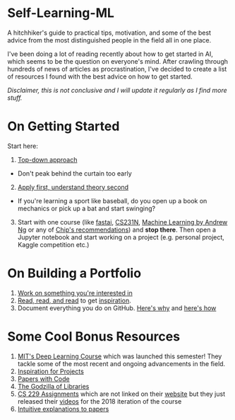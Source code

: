 # Self-Learning-ML
A hitchhiker's guide to practical tips, motivation, and some of the best advice from the most distinguished people in the field all in one place.

I've been doing a lot of reading recently about how to get started in AI, which seems to be the question on everyone's mind. After crawling through hundreds of news of articles as procrastination, I've decided to create a list of resources I found with the best advice on how to get started. 

*Disclaimer, this is not conclusive and I will update it regularly as I find more stuff.*

# On Getting Started
Start here:
1. [Top-down approach](https://hackernoon.com/how-not-to-do-fast-ai-or-any-ml-mooc-3d34a7e0ab8c)
- Don't peak behind the curtain too early
2. [Apply first, understand theory second](https://twitter.com/EmilWallner/status/1184723559899418625)
- If you're learning a sport like baseball, do you open up a book on mechanics or pick up a bat and start swinging?
3. Start with one course (like [fastai](https://course.fast.ai/), [CS231N](http://cs231n.stanford.edu/), [Machine Learning by Andrew Ng](https://www.coursera.org/courses?query=machine%20learning%20andrew%20ng) or any of [Chip's recommendations](https://huyenchip.com/2019/08/05/free-online-machine-learning-curriculum.html)) and **stop there**. Then open a Jupyter notebook and start working on a project (e.g. personal project, Kaggle competition etc.)

# On Building a Portfolio
1. [Work on something you're interested in](https://towardsdatascience.com/the-cold-start-problem-how-to-build-your-machine-learning-portfolio-6718b4ae83e9)
2. [Read, read, and read](https://github.com/rushter/data-science-blogs) to get [inspiration](https://austinkleon.com/steal/).
3. Document everything you do on GitHub. [Here's why](https://huyenchip.com/2018/10/08/career-advice-recent-cs-graduates.html) and [here's how](https://www.reddit.com/r/learnprogramming/comments/7r3gd4/how_to_efficiently_build_a_portfolio_on_github/)


# Some Cool Bonus Resources
1. [MIT's Deep Learning Course](http://introtodeeplearning.com/) which was launched this semester! They tackle some of the most recent and ongoing advancements in the field.
2. [Inspiration for Projects](http://cs231n.stanford.edu/project.html)
3. [Papers with Code](https://paperswithcode.com/) 
4. [The Godzilla of Libraries](https://arxiv.org/list/cs/recent)
5. [CS 229 Assignments](https://github.com/zhixuan-lin/cs229-ps-2018) which are not linked on their [website](http://cs229.stanford.edu/) but they just released their [videos](https://www.youtube.com/watch?v=jGwO_UgTS7I&list=PLoROMvodv4rMiGQp3WXShtMGgzqpfVfbU) for the 2018 iteration of the course
6. [Intuitive explanations to papers](https://blog.acolyer.org/)


